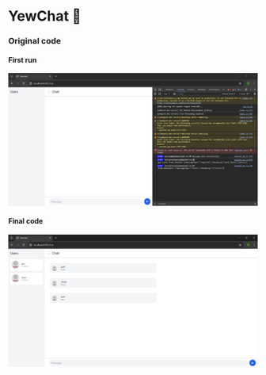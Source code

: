 # YewChat 💬

### Original code

#### First run
![3.1.1](images/3.1.1.png)

#### Final code
![3.1.2](images/3.1.2.png)
